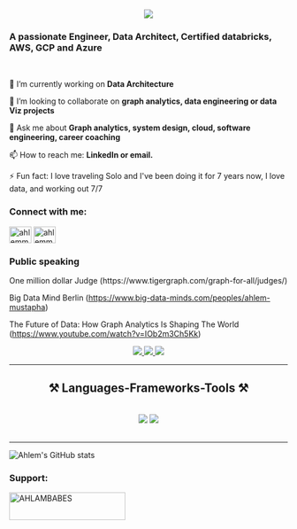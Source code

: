 <h1 align="center">
    <img src="https://readme-typing-svg.herokuapp.com/?font=Righteous&size=35&center=true&color=62088B&center=true&vCenter=true&random=false&width=500&height=70&duration=4000&lines=Hi+There!+👋;+I'm+Ahlem+Mustapha!;" />
</h1>

<h3 align="Left">A passionate Engineer, Data Architect, Certified databricks, AWS, GCP and Azure </h3>

<br/>

<div align="Left">

🔭 I’m currently working on **Data Architecture**

👯 I’m looking to collaborate on **graph analytics, data engineering or data Viz projects**

💬 Ask me about **Graph analytics, system design, cloud, software engineering, career coaching**

📫 How to reach me: **LinkedIn or email.**

⚡ Fun fact: I love traveling Solo and I've been doing it for 7 years now, I love data, and working out 7/7
</div>

<h3 align="left">Connect with me:</h3>
<p align="left">
<a href="https://linkedin.com/in/ahlemmustapha" target="blank"><img align="center" src="https://raw.githubusercontent.com/rahuldkjain/github-profile-readme-generator/master/src/images/icons/Social/linked-in-alt.svg" alt="ahlemmustapha" height="30" width="40" /></a>
<a href="https://instagram.com/ahlemmustapha_" target="blank"><img align="center" src="https://raw.githubusercontent.com/rahuldkjain/github-profile-readme-generator/master/src/images/icons/Social/instagram.svg" alt="ahlemmustapha_" height="30" width="40" /></a>
</p>

<h3 align="Left"> Public speaking</h3>

<div align="Left">
One million dollar Judge (https://www.tigergraph.com/graph-for-all/judges/)
    
Big Data Mind Berlin   (https://www.big-data-minds.com/peoples/ahlem-mustapha)

The Future of Data: How Graph Analytics Is Shaping The World (https://www.youtube.com/watch?v=IOb2m3Ch5Kk)

</div>

 </p>
 
<div align="center"> 
  <a href="mailto:ahlemsocial@gmail.com">
    <img src="https://img.shields.io/badge/Gmail-333333?style=for-the-badge&logo=gmail&logoColor=red" />
  </a>
  <a href="https://linkedin.com/in/ahlemmustapha" target="_blank">
    <img src="https://img.shields.io/badge/LinkedIn-0077B5?style=for-the-badge&logo=linkedin&logoColor=white" target="_blank" />
  </a>
  <a href="https://ahlemmustapha.github.io" target="_blank">
     <img src="https://img.shields.io/badge/Portfolio-FF5722?style=for-the-badge&logo=todoist&logoColor=white" target="_blank" /> <!-- sqlite, safari, google-chrome are other good icon options -->
  </a>
</div>

 <hr/>
 
<h2 align="center">⚒️ Languages-Frameworks-Tools ⚒️</h2>
<br/>
<div align="center">
    <img src="https://skillicons.dev/icons?i=html,css,vscode,github,git,r" />
    <img src="https://skillicons.dev/icons?i=python,javascript,java,mysql" /><br>
</div>

<br/>
<hr/>


![Ahlem's GitHub stats](https://github-readme-stats.vercel.app/api?username=AhlemMustapha&theme=dark&show_icons=true)


<h3 align="left">Support:</h3>
<p><a href="https://www.buymeacoffee.com/AHLAMBABES"> <img align="left" src="https://cdn.buymeacoffee.com/buttons/v2/default-yellow.png" height="50" width="210" alt="AHLAMBABES" /></a></p><br><br>
<br/>
